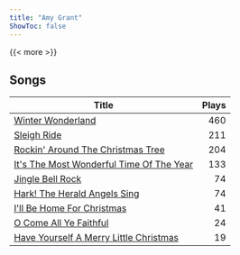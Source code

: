```yaml
---
title: "Amy Grant"
ShowToc: false
---
```


{{< more >}}

## Songs
Title | Plays 
----- | -----: 
[Winter Wonderland](/songs/winter-wonderland) | 460
[Sleigh Ride](/songs/sleigh-ride) | 211
[Rockin' Around The Christmas Tree](/songs/rockin-around-the-christmas-tree) | 204
[It's The Most Wonderful Time Of The Year](/songs/its-the-most-wonderful-time-of-the-year) | 133
[Jingle Bell Rock](/songs/jingle-bell-rock) | 74
[Hark! The Herald Angels Sing](/songs/hark-the-herald-angels-sing) | 74
[I'll Be Home For Christmas](/songs/ill-be-home-for-christmas) | 41
[O Come All Ye Faithful](/songs/o-come-all-ye-faithful) | 24
[Have Yourself A Merry Little Christmas](/songs/have-yourself-a-merry-little-christmas) | 19

